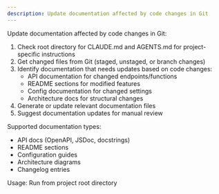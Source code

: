 ```yaml
---
description: Update documentation affected by code changes in Git
---
```


Update documentation affected by code changes in Git:

1. Check root directory for CLAUDE.md and AGENTS.md for project-specific instructions
2. Get changed files from Git (staged, unstaged, or branch changes)
3. Identify documentation that needs updates based on code changes:
   - API documentation for changed endpoints/functions
   - README sections for modified features
   - Config documentation for changed settings
   - Architecture docs for structural changes
4. Generate or update relevant documentation files
5. Suggest documentation updates for manual review

Supported documentation types:
- API docs (OpenAPI, JSDoc, docstrings)
- README sections
- Configuration guides
- Architecture diagrams
- Changelog entries

Usage: Run from project root directory